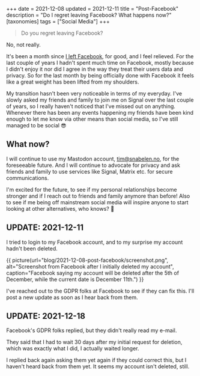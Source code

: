 +++
date = 2021-12-08
updated = 2021-12-11
title = "Post-Facebook"
description = "Do I regret leaving Facebook? What happens now?"
[taxonomies]
tags = ["Social Media"] 
+++

> Do you regret leaving Facebook?

No, not really.

It's been a month since [I left Facebook](/blog/goodbye-facebook), for good, and I feel relieved. For 
the last couple of years I hadn't spent much time on Facebook, mostly because
I didn't enjoy it nor did I agree in the way they treat their users data and
privacy. So for the last month by being officially done with Facebook
it feels like a great weight has been lifted from my shoulders.

My transition hasn't been very noticeable in terms of my everyday. I've slowly
asked my friends and family to join me on Signal over the last couple of years,
so I really haven't noticed that I've missed out on anything. Whenever there has
been any events happening my friends have been kind enough to let me know via
other means than social media, so I've still managed to be social 😎

## What now?

I will continue to use my Mastodon account, [tim@snabelen.no](https://snabelen.no/@tim),
for the foreseeable future. And I will continue to advocate for privacy and ask 
friends and family to use services like Signal, Matrix etc. for secure
communications.

I'm excited for the future, to see if my personal relationships become stronger
and if I reach out to friends and family anymore than before! Also to see if
me being off mainstream social media will inspire anyone to start looking at 
other alternatives, who knows? 🤷

## UPDATE: 2021-12-11

I tried to login to my Facebook account, and to my surprise my account hadn't 
been deleted.

{{ picture(url="blog/2021-12-08-post-facebook/screenshot.png", 
  alt="Screenshot from Facebook after I initially deleted my account", 
  caption="Facebook saying my account will be deleted after the 5th of December, while the current date is December 11th.") }}

I've reached out to the GDPR folks at Facebook to see if they can fix this.
I'll post a new update as soon as I hear back from them.

## UPDATE: 2021-12-18

Facebook's GDPR folks replied, but they didn't really read my e-mail.

They said that I had to wait 30 days after my initial request for deletion, 
which was exactly what I did, I actually waited longer.

I replied back again asking them yet again if they could correct this, but I 
haven't heard back from them yet. It seems my account isn't deleted, still.
